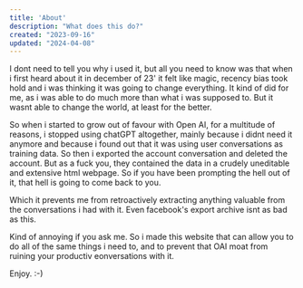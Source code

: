 ```yaml
---
title: 'About'
description: "What does this do?"
created: "2023-09-16"
updated: "2024-04-08"
---
```


I dont need to tell you why i used it, but all you need to know was that when i first heard about it in december of 23' it felt like magic, recency bias took hold and i was thinking it was going to change everything. It kind of did for me, as i was able to do much more than what i was supposed to. But it wasnt able to change the world, at least for the better.

So when i started to grow out of favour with Open AI, for a multitude of reasons, i stopped using chatGPT altogether, mainly because i didnt need it anymore and because i found out that it was using user conversations as training data. So then i exported the account conversation and deleted the account. But as a fuck you, they contained the data in a crudely uneditable and extensive html webpage. So if you have been prompting the hell out of it, that hell is going to come back to you. 

Which it prevents me from retroactively extracting anything valuable from the conversations i had with it. Even facebook's export archive isnt as bad as this.

Kind of annoying if you ask me. So i made this website that can allow you to do all of the same things i need to, and to prevent that OAI moat from ruining your productiv eonversations with it.

Enjoy. :-)

